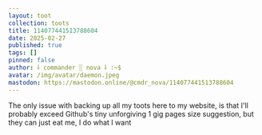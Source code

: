 ```yaml
---
layout: toot
collection: toots
title: 114077441513788604
date: 2025-02-27
published: true
tags: []
pinned: false
author: ⸸ commander ░ nova ⸸ :~$
avatar: /img/avatar/daemon.jpeg
mastodon: https://mastodon.online/@cmdr_nova/114077441513788604
---
```


The only issue with backing up all my toots here to my website, is that I'll probably exceed Github's tiny unforgiving 1 gig pages size suggestion, but they can just eat me, I do what I want
